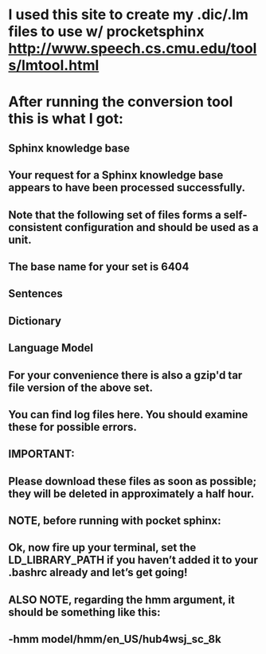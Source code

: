 # I used this site to create my .dic/.lm files to use w/ procketsphinx http://www.speech.cs.cmu.edu/tools/lmtool.html

# After running the conversion tool this is what I got:
## 
## Sphinx knowledge base
## 
## Your request for a Sphinx knowledge base appears to have been processed successfully. 
## Note that the following set of files forms a self-consistent configuration and should be used as a unit. 
## 
## The base name for your set is 6404
## 
## Sentences
## Dictionary
## Language Model
## For your convenience there is also a gzip'd tar file version of the above set. 
## You can find log files here. You should examine these for possible errors.
## 
## IMPORTANT: 
## Please download these files as soon as possible; they will be deleted in approximately a half hour.

## NOTE, before running with pocket sphinx: 
## Ok, now fire up your terminal, set the LD_LIBRARY_PATH if you haven’t added it to your .bashrc already and let’s get going!

## ALSO NOTE, regarding the hmm argument, it should be something like this:

## -hmm model/hmm/en_US/hub4wsj_sc_8k